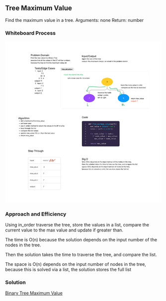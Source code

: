 ## Tree Maximum Value

Find the maximum value in a tree.
Arguments: none
Return: number

### Whiteboard Process

![Binary Tree Maximum Value](Binary_Tree_Max_Value.jpg)

### Approach and Efficiency

Using in_order traverse the tree, store the values in a list, compare the current value to the max value
and update if greater than.

The time is O(n) because the solution depends on the input number of the nodes in the tree.

Then the solution takes the time to traverse the tree, and compare the list.

The space is O(n) depends on the input number of nodes in the tree,
because this is solved via a list, the solution stores the full list


### Solution

[Binary Tree Maximum Value](data_structures/binary_tree.py)
